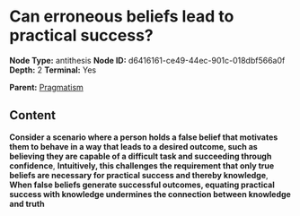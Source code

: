 # Can erroneous beliefs lead to practical success?

**Node Type:** antithesis
**Node ID:** d6416161-ce49-44ec-901c-018dbf566a0f
**Depth:** 2
**Terminal:** Yes

**Parent:** [Pragmatism](pragmatism.md)

## Content

**Consider a scenario where a person holds a false belief that motivates them to behave in a way that leads to a desired outcome, such as believing they are capable of a difficult task and succeeding through confidence**, **Intuitively, this challenges the requirement that only true beliefs are necessary for practical success and thereby knowledge**, **When false beliefs generate successful outcomes, equating practical success with knowledge undermines the connection between knowledge and truth**
